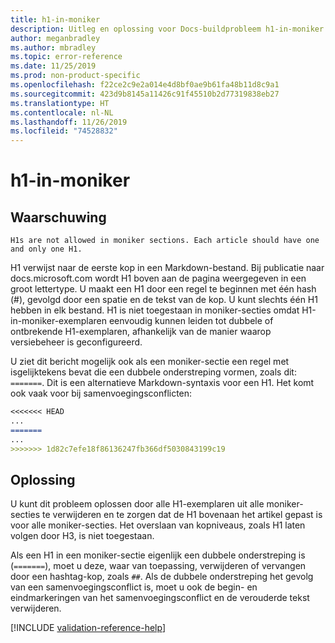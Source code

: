 ```yaml
---
title: h1-in-moniker
description: Uitleg en oplossing voor Docs-buildprobleem h1-in-moniker.
author: meganbradley
ms.author: mbradley
ms.topic: error-reference
ms.date: 11/25/2019
ms.prod: non-product-specific
ms.openlocfilehash: f22ce2c9e2a014e4d8bf0ae9b61fa48b11d8c9a1
ms.sourcegitcommit: 423d9b8145a11426c91f45510b2d77319838eb27
ms.translationtype: HT
ms.contentlocale: nl-NL
ms.lasthandoff: 11/26/2019
ms.locfileid: "74528832"
---
```

# <a name="h1-in-moniker"></a>h1-in-moniker

## <a name="warning"></a>Waarschuwing

`H1s are not allowed in moniker sections. Each article should have one and only one H1.`

H1 verwijst naar de eerste kop in een Markdown-bestand. Bij publicatie naar docs.microsoft.com wordt H1 boven aan de pagina weergegeven in een groot lettertype. U maakt een H1 door een regel te beginnen met één hash (#), gevolgd door een spatie en de tekst van de kop. U kunt slechts één H1 hebben in elk bestand. H1 is niet toegestaan in moniker-secties omdat H1-in-moniker-exemplaren eenvoudig kunnen leiden tot dubbele of ontbrekende H1-exemplaren, afhankelijk van de manier waarop versiebeheer is geconfigureerd.

U ziet dit bericht mogelijk ook als een moniker-sectie een regel met isgelijktekens bevat die een dubbele onderstreping vormen, zoals dit: `=======`. Dit is een alternatieve Markdown-syntaxis voor een H1. Het komt ook vaak voor bij samenvoegingsconflicten:

```markdown
<<<<<<< HEAD
...
=======
...
>>>>>>> 1d82c7efe18f86136247fb366df5030843199c19
```

## <a name="resolution"></a>Oplossing

U kunt dit probleem oplossen door alle H1-exemplaren uit alle moniker-secties te verwijderen en te zorgen dat de H1 bovenaan het artikel gepast is voor alle moniker-secties. Het overslaan van kopniveaus, zoals H1 laten volgen door H3, is niet toegestaan.

Als een H1 in een moniker-sectie eigenlijk een dubbele onderstreping is (`=======`), moet u deze, waar van toepassing, verwijderen of vervangen door een hashtag-kop, zoals `##`. Als de dubbele onderstreping het gevolg van een samenvoegingsconflict is, moet u ook de begin- en eindmarkeringen van het samenvoegingsconflict en de verouderde tekst verwijderen.

<!--make sure to add this file to your includes folder and verify the path-->
[!INCLUDE [validation-reference-help](includes/validation-reference-help.md)]
